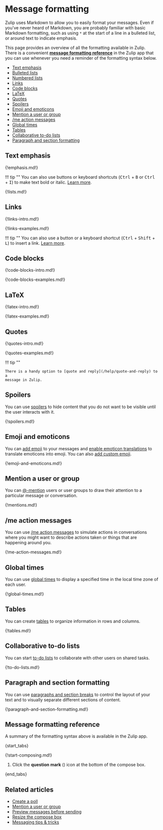# Message formatting

[//]: # (All screenshots here require line-height: 22px and font-size: 16px in .message-content.)
[//]: # (Requires some additional fiddling for the LaTeX picture, inline code span, and maybe a few others.)

Zulip uses Markdown to allow you to easily format your messages. Even if you've
never heard of Markdown, you are probably familiar with basic Markdown
formatting, such as using `*` at the start of a line in a bulleted list, or
around text to indicate emphasis.

This page provides an overview of all the formatting available in Zulip. There
is a convenient [**message formatting
reference**](#message-formatting-reference) in the Zulip app that you can use
whenever you need a reminder of the formatting syntax below.

* [Text emphasis](#text-emphasis)
* [Bulleted lists](#bulleted-lists)
* [Numbered lists](#numbered-lists)
* [Links](#links)
* [Code blocks](#code-blocks)
* [LaTeX](#latex)
* [Quotes](#quotes)
* [Spoilers](#spoilers)
* [Emoji and emoticons](#emoji-and-emoticons)
* [Mention a user or group](#mention-a-user-or-group)
* [/me action messages](#me-action-messages)
* [Global times](#global-times)
* [Tables](#tables)
* [Collaborative to-do lists](#collaborative-to-do-lists)
* [Paragraph and section formatting](#paragraph-and-section-formatting)

## Text emphasis

{!emphasis.md!}

!!! tip ""
    You can also use buttons or keyboard shortcuts (<kbd>Ctrl</kbd> +
    <kbd>B</kbd> or <kbd>Ctrl</kbd> + <kbd>I</kbd>) to make text bold or italic.
    [Learn more](/help/text-emphasis).

{!lists.md!}

## Links

{!links-intro.md!}

{!links-examples.md!}

!!! tip ""
    You can also use a button or a keyboard shortcut (<kbd>Ctrl</kbd> +
    <kbd>Shift</kbd> + <kbd>L</kbd>) to insert a link.
    [Learn more](/help/text-emphasis).

## Code blocks

{!code-blocks-intro.md!}

{!code-blocks-examples.md!}

## LaTeX

{!latex-intro.md!}

{!latex-examples.md!}

## Quotes

{!quotes-intro.md!}

{!quotes-examples.md!}

!!! tip ""

    There is a handy option to [quote and reply](/help/quote-and-reply) to a
    message in Zulip.

## Spoilers

You can use [spoilers](/help/spoilers) to hide content that you do not want to
be visible until the user interacts with it.

{!spoilers.md!}

## Emoji and emoticons

You can [add emoji](/help/emoji-and-emoticons) to your messages and
[enable emoticon translations](/help/enable-emoticon-translations) to translate
emoticons into emoji. You can also [add custom emoji](/help/custom-emoji).

{!emoji-and-emoticons.md!}

## Mention a user or group

You can [@-mention](/help/mention-a-user-or-group) users or user groups to draw
their attention to a particular message or conversation.

{!mentions.md!}

## /me action messages

You can use [/me action messages](/help/me-action-messages) to simulate actions
in conversations where you might want to describe actions taken or things that
are happening around you.

{!me-action-messages.md!}

## Global times

You can use [global times](/help/global-times) to display a specified time
in the local time zone of each user.

{!global-times.md!}

## Tables

You can create [tables](/help/tables) to organize information in rows and columns.

{!tables.md!}

## Collaborative to-do lists

You can start [to-do lists](/help/collaborative-to-do-lists) to collaborate with
other users on shared tasks.

{!to-do-lists.md!}

## Paragraph and section formatting

You can use [paragraphs and section breaks](/help/paragraph-and-section-formatting)
to control the layout of your text and to visually separate different sections
of content.

{!paragraph-and-section-formatting.md!}

## Message formatting reference

A summary of the formatting syntax above is available in the Zulip app.

{start_tabs}

{!start-composing.md!}

1. Click the **question mark** (<i class="fa fa-question"></i>) icon at the
   bottom of the compose box.

{end_tabs}

## Related articles

* [Create a poll](/help/create-a-poll)
* [Mention a user or group](/help/mention-a-user-or-group)
* [Preview messages before sending](/help/preview-your-message-before-sending)
* [Resize the compose box](/help/resize-the-compose-box)
* [Messaging tips & tricks](/help/messaging-tips)
